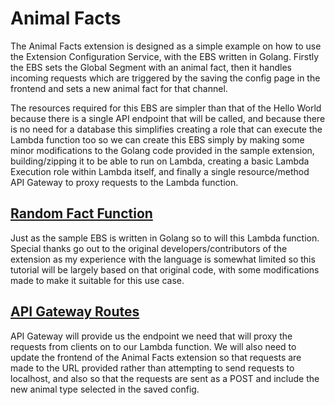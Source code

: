 # Animal Facts
The Animal Facts extension is designed as a simple example on how to use the Extension Configuration Service, with the EBS written in Golang. Firstly the EBS sets the Global Segment with an animal fact, then it handles incoming requests which are triggered by the saving the config page in the frontend and sets a new animal fact for that channel.

The resources required for this EBS are simpler than that of the Hello World because there is a single API endpoint that will be called, and because there is no need for a database this simplifies creating a role that can execute the Lambda function too so we can create this EBS simply by making some minor modifications to the Golang code provided in the sample extension, building/zipping it to be able to run on Lambda, creating a basic Lambda Execution role within Lambda itself, and finally a single resource/method API Gateway to proxy requests to the Lambda function.


## [Random Fact Function](/docs/AnimalFacts/Lambda_RandomFact.md)
Just as the sample EBS is written in Golang so to will this Lambda function. Special thanks go out to the original developers/contributors of the extension as my experience with the language is somewhat limited so this tutorial will be largely based on that original code, with some modifications made to make it suitable for this use case.


## [API Gateway Routes](/docs/AnimalFacts/API_Gateway.md)
API Gateway will provide us the endpoint we need that will proxy the requests from clients on to our Lambda function. We will also need to update the frontend of the Animal Facts extension so that requests are made to the URL provided rather than attempting to send requests to localhost, and also so that the requests are sent as a POST and include the new animal type selected in the saved config.